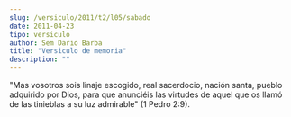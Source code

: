 ```yaml
---
slug: /versiculo/2011/t2/l05/sabado
date: 2011-04-23
tipo: versiculo
author: Sem Dario Barba
title: "Versiculo de memoria"
description: ""
---
```


"Mas vosotros sois linaje escogido, real sacerdocio, nación santa, pueblo adquirido por Dios, para que anunciéis las virtudes de aquel que os llamó de las tinieblas a su luz admirable" (1 Pedro 2:9).
